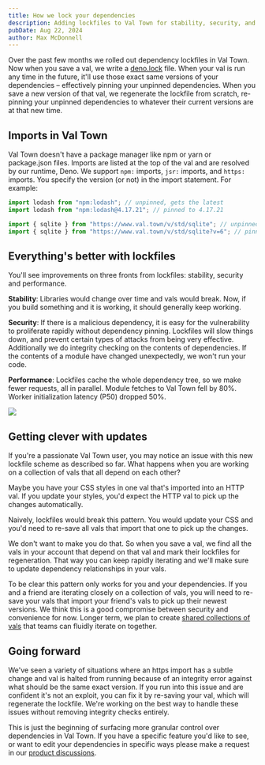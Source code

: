 ```yaml
---
title: How we lock your dependencies
description: Adding lockfiles to Val Town for stability, security, and performance.
pubDate: Aug 22, 2024
author: Max McDonnell
---
```


Over the past few months we rolled out dependency lockfiles in Val
Town. Now when you save a val, we write a
[deno.lock](https://docs.deno.com/runtime/manual/basics/modules/integrity_checking/)
file. When your val is run any time in the future, it'll use those exact same versions
of your dependencies – effectively pinning your unpinned dependencies. When you save a new
version of that val, we regenerate the lockfile from scratch, re-pinning your unpinned
dependencies to whatever their current versions are at that new time.

## Imports in Val Town

Val Town doesn't have a package manager like npm or yarn or package.json files. Imports
are listed at the top of the val and are resolved by our runtime, Deno. We support
`npm:` imports, `jsr:` imports, and `https:` imports. You specify the version (or not)
in the import statement. For example:

```ts
import lodash from "npm:lodash"; // unpinned, gets the latest
import lodash from "npm:lodash@4.17.21"; // pinned to 4.17.21

import { sqlite } from "https://www.val.town/v/std/sqlite"; // unpinned, gets the latest
import { sqlite } from "https://www.val.town/v/std/sqlite?v=6"; // pinned to version 6
```

## Everything's better with lockfiles

You'll see improvements on three fronts from lockfiles: stability,
security and performance.

**Stability**: Libraries would change over time and vals would break. Now, if you
build something and it is working, it should generally keep working.

**Security**: If there is a
malicious dependency, it is easy for the vulnerability to proliferate rapidly
without dependency pinning. Lockfiles will slow things down, and prevent certain
types of attacks from being very effective. Additionally we do integrity
checking on the contents of dependencies. If the contents of a module have
changed unexpectedly, we won't run your code.

**Performance**: Lockfiles cache the whole dependency tree,
so we make fewer requests, all in parallel. Module fetches to Val Town
fell by 80%. Worker initialization latency (P50) dropped 50%.

![](./lockfiles/metrics.png)

## Getting clever with updates

If you're a passionate Val Town user, you may notice an issue with this new
lockfile scheme as described so far. What happens when you are working on a
collection of vals that all depend on each other?

Maybe you have your CSS styles in one val that's imported into an HTTP val.
If you update your styles, you'd expect the HTTP val to pick up the changes
automatically.

Naively, lockfiles would break this pattern. You would update your CSS and you'd
need to re-save all vals that import that one to pick up the changes.

We don't want to make you do that. So when you save a val, we find all the vals
in your account that depend on that val and mark their lockfiles for regeneration.
That way you can keep rapidly iterating and we'll make sure to update dependency
relationships in your vals.

To be clear this pattern only works for you and your
dependencies. If you and a friend are iterating closely on a collection of vals,
you will need to re-save your vals that import your friend's vals to pick up
their newest versions. We think this is a good compromise
between security and convenience for now. Longer term, we plan to create [shared
collections of vals](https://github.com/val-town/val-town-product/discussions/139)
that teams can fluidly iterate on together.

## Going forward

We've seen a variety of situations where an https import has a subtle change
and val is halted from running because of an integrity error against what should
be the same exact version. If you run into this issue and are confident it's
not an exploit, you can fix it by re-saving your val, which will regenerate
the lockfile. We're working on the best way to handle these issues without
removing integrity checks entirely.

This is just the beginning of surfacing more granular control over dependencies
in Val Town. If you have a specific feature you'd like to see, or want to edit
your dependencies in specific ways please make a request in our [product
discussions](https://github.com/val-town/val-town-product/discussions).
